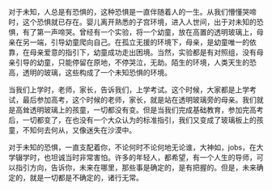 对于未知，人总是有恐惧的，这种恐惧是一直伴随着人的一生。从我们懵懂哭啼时，这个恐惧就已存在。婴儿离开熟悉的子宫环境，进入人世间，出于对未知的恐惧，有了第一声啼哭。曾经有一个实验，将一个幼童，放在高置的透明玻璃上，母亲在另一端，引导幼童爬向自己。在孤立无援的环境下，母亲，是幼童唯一的依靠，在母亲爱意的指引下，幼童成功走出困境。当然，实验都是有对照组，没有母亲引导的幼童，只能停留在原地，不停哭泣，无助。陌生的环境，人类天生的恐高，透明的玻璃，这些构成了一个未知恐惧的环境。

当我们上学时，老师，家长，告诉我们，上学考试。这个时候，大家都是上学考试，最后参加高考，这个时候的老师，家长，就是站在透明玻璃旁的母亲。我们就是高耸透明玻璃上的孩童，一切都没有变。但是当我们完成基础教育，参加完高考后，一切都变了，在也没有一个大众认为的标准指引，我们又变成了玻璃板上的孩童，不知何去何从，又像迷失在沙漠中。

对于未知的恐惧，一直支配着你，不论何时不论何地无论谁，大神如，jobs，在大学辍学时，也坦诚当时非常害怕。许多的年轻人，都希望，有一个人生的导师，可以指引方向，告诉你，未来在哪里，那些事是确定的，是有把握的。但是，未来确定的，就是一切都是不确定的，诸行无常。
